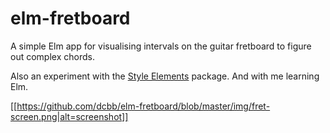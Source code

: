 # elm-fretboard
A simple Elm app for visualising intervals on the guitar fretboard to figure out complex chords.

Also an experiment with the [Style Elements](http://package.elm-lang.org/packages/mdgriffith/style-elements/latest) package. And with me learning Elm.

[[https://github.com/dcbb/elm-fretboard/blob/master/img/fret-screen.png|alt=screenshot]]